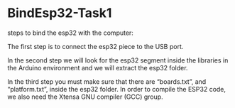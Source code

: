 # BindEsp32-Task1

steps to bind the esp32 with the computer:

The first step is to connect the esp32 piece to the USB port.

In the second step we will look for the esp32 segment inside the libraries in the Arduino environment and we will extract the esp32 folder.

In the third step you must make sure that there are “boards.txt”, and “platform.txt”, inside the esp32 folder. In order to compile the ESP32 code, we also need the Xtensa GNU compiler (GCC) group.
